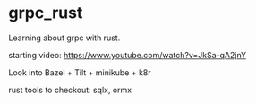 # grpc_rust

Learning about grpc with rust.

starting video: https://www.youtube.com/watch?v=JkSa-qA2jnY

Look into Bazel + Tilt + minikube + k8r

rust tools to checkout: sqlx, ormx
